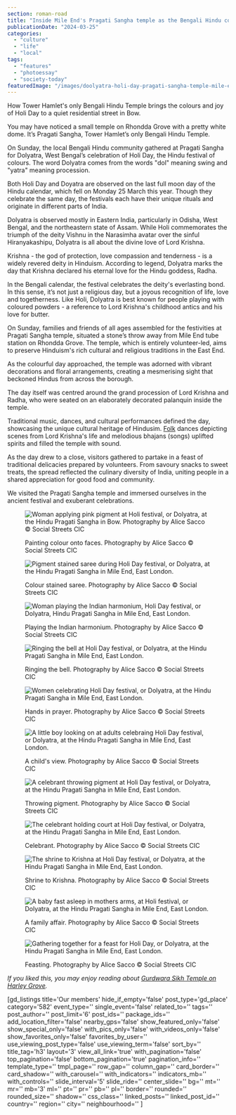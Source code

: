 ```yaml
---
section: roman-road
title: "Inside Mile End's Pragati Sangha temple as the Bengali Hindu community celebrates Dolyatra, their Holi Day"
publicationDate: "2024-03-25"
categories: 
  - "culture"
  - "life"
  - "local"
tags: 
  - "features"
  - "photoessay"
  - "society-today"
featuredImage: "/images/doolyatra-holi-day-pragati-sangha-temple-mile-end-1.jpg"
---
```


How Tower Hamlet's only Bengali Hindu Temple brings the colours and joy of Holi Day to a quiet residential street in Bow.

You may have noticed a small temple on Rhondda Grove with a pretty white dome. It’s Pragati Sangha, Tower Hamlet’s only Bengali Hindu Temple.

On Sunday, the local Bengali Hindu community gathered at Pragati Sangha for Dolyatra, West Bengal’s celebration of Holi Day, the Hindu festival of colours. The word Dolyatra comes from the words "dol" meaning swing and "yatra" meaning procession.

Both Holi Day and Doyatra are observed on the last full moon day of the Hindu calendar, which fell on Monday 25 March this year. Though they celebrate the same day, the festivals each have their unique rituals and originate in different parts of India.

Dolyatra is observed mostly in Eastern India, particularly in Odisha, West Bengal, and the northeastern state of Assam. While Holi commemorates the triumph of the deity Vishnu in the Narasimha avatar over the sinful Hiranyakashipu, Dolyatra is all about the divine love of Lord Krishna.

Krishna - the god of protection, love compassion and tenderness - is a widely revered deity in Hinduism. According to legend, Dolyatra marks the day that Krishna declared his eternal love for the Hindu goddess, Radha.

In the Bengali calendar, the festival celebrates the deity's everlasting bond. In this sense, it’s not just a religious day, but a joyous recognition of life, love and togetherness. Like Holi, Dolyatra is best known for people playing with coloured powders - a reference to Lord Krishna's childhood antics and his love for butter.

On Sunday, families and friends of all ages assembled for the festivities at Pragati Sangha temple, situated a stone’s throw away from Mile End tube station on Rhondda Grove. The temple, which is entirely volunteer-led, aims to preserve Hinduism's rich cultural and religious traditions in the East End.

As the colourful day approached, the temple was adorned with vibrant decorations and floral arrangements, creating a mesmerising sight that beckoned Hindus from across the borough.

The day itself was centred around the grand procession of Lord Krishna and Radha, who were seated on an elaborately decorated palanquin inside the temple.

Traditional music, dances, and cultural performances defined the day, showcasing the unique cultural heritage of Hindusim. [Folk](https://romanroadlondon.com/east-end-folklore/) dances depicting scenes from Lord Krishna's life and melodious bhajans (songs) uplifted spirits and filled the temple with sound.

As the day drew to a close, visitors gathered to partake in a feast of traditional delicacies prepared by volunteers. From savoury snacks to sweet treats, the spread reflected the culinary diversity of India, uniting people in a shared appreciation for good food and community.

We visited the Pragati Sangha temple and immersed ourselves in the ancient festival and exuberant celebrations.

<figure>

![Woman applying pink pigment at Holi festival, or Dolyatra, at the Hindu Pragati Sangha in Bow. Photography by Alice Sacco © Social Streets CIC](/images/doolyatra-holi-day-pragati-sangha-temple-mile-end-2-1024x683.jpg)

<figcaption>

Painting colour onto faces. Photography by Alice Sacco © Social Streets CIC

</figcaption>

</figure>

<figure>

![Pigment stained saree during Holi Day festival, or Dolyatra, at the Hindu Pragati Sangha in Mile End, East London.](/images/doolyatra-holi-day-pragati-sangha-temple-mile-end-3-1024x683.jpg)

<figcaption>

Colour stained saree. Photography by Alice Sacco © Social Streets CIC

</figcaption>

</figure>

<figure>

![Woman playing the Indian harmonium, Holi Day festival, or Dolyatra, Hindu Pragati Sangha in Mile End, East London.](/images/doolyatra-holi-day-pragati-sangha-temple-mile-end-4-1024x683.jpg)

<figcaption>

Playing the Indian harmonium. Photography by Alice Sacco © Social Streets CIC

</figcaption>

</figure>

<figure>

![Ringing the bell at Holi Day festival, or Dolyatra, at the Hindu Pragati Sangha in Mile End, East London.](/images/doolyatra-holi-day-pragati-sangha-temple-mile-end-7-1024x683.jpg)

<figcaption>

Ringing the bell. Photography by Alice Sacco © Social Streets CIC

</figcaption>

</figure>

<figure>

![Women celebrating Holi Day festival, or Dolyatra, at the Hindu Pragati Sangha in Mile End, East London.](/images/doolyatra-holi-day-pragati-sangha-temple-mile-end-8-1024x683.jpg)

<figcaption>

Hands in prayer. Photography by Alice Sacco © Social Streets CIC

</figcaption>

</figure>

<figure>

![A little boy looking on at adults celebraing Holi Day festival, or Dolyatra, at the Hindu Pragati Sangha in Mile End, East London.](/images/doolyatra-holi-day-pragati-sangha-temple-mile-end-9-1024x683.jpg)

<figcaption>

A child's view. Photography by Alice Sacco © Social Streets CIC

</figcaption>

</figure>

<figure>

![A celebrant throwing pigment at Holi Day festival, or Dolyatra, at the Hindu Pragati Sangha in Mile End, East London.](/images/doolyatra-holi-day-pragati-sangha-temple-mile-end-11-1024x683.jpg)

<figcaption>

Throwing pigment. Photography by Alice Sacco © Social Streets CIC

</figcaption>

</figure>

<figure>

![The celebrant holding court at Holi Day festival, or Dolyatra, at the Hindu Pragati Sangha in Mile End, East London.](/images/doolyatra-holi-day-pragati-sangha-temple-mile-end-16-1024x683.jpg)

<figcaption>

Celebrant. Photography by Alice Sacco © Social Streets CIC

</figcaption>

</figure>

<figure>

![The shrine to Krishna at Holi Day festival, or Dolyatra, at the Hindu Pragati Sangha in Mile End, East London.](/images/doolyatra-holi-day-pragati-sangha-temple-mile-end-15-1024x683.jpg)

<figcaption>

Shrine to Krishna. Photography by Alice Sacco © Social Streets CIC

</figcaption>

</figure>

<figure>

![A baby fast asleep in mothers arms, at Holi festival, or Dolyatra, at the Hindu Pragati Sangha in Mile End, East London.](/images/doolyatra-holi-day-pragati-sangha-temple-mile-end-17-1024x683.jpg)

<figcaption>

A family affair. Photography by Alice Sacco © Social Streets CIC

</figcaption>

</figure>

<figure>

![Gathering together for a feast for Holi Day, or Dolyatra, at the Hindu Pragati Sangha in Mile End, East London.](/images/doolyatra-holi-day-pragati-sangha-temple-mile-end-18-1024x683.jpg)

<figcaption>

Feasting. Photography by Alice Sacco © Social Streets CIC

</figcaption>

</figure>

_If you liked this, you may enjoy reading about_ [_Gurdwara Sikh Temple on Harley Grove_](https://romanroadlondon.com/harley-grove-gurdwara-sikh-temple-history/)_._

\[gd\_listings title='Our members' hide\_if\_empty='false' post\_type='gd\_place' category='582' event\_type='' single\_event='false' related\_to='' tags='' post\_author='' post\_limit='6' post\_ids='' package\_ids='' add\_location\_filter='false' nearby\_gps='false' show\_featured\_only='false' show\_special\_only='false' with\_pics\_only='false' with\_videos\_only='false' show\_favorites\_only='false' favorites\_by\_user='' use\_viewing\_post\_type='false' use\_viewing\_term='false' sort\_by='' title\_tag='h3' layout='3' view\_all\_link='true' with\_pagination='false' top\_pagination='false' bottom\_pagination='true' pagination\_info='' template\_type='' tmpl\_page='' row\_gap='' column\_gap='' card\_border='' card\_shadow='' with\_carousel='' with\_indicators='' indicators\_mb='' with\_controls='' slide\_interval='5' slide\_ride='' center\_slide='' bg='' mt='' mr='' mb='3' ml='' pt='' pr='' pb='' pl='' border='' rounded='' rounded\_size='' shadow='' css\_class='' linked\_posts='' linked\_post\_id='' country='' region='' city='' neighbourhood='' \]
